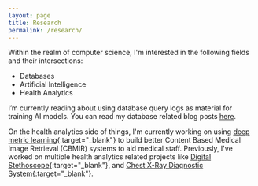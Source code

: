 ```yaml
---
layout: page
title: Research
permalink: /research/
---
```


Within the realm of computer science, I'm interested in the following fields and their intersections:

- Databases
- Artificial Intelligence
- Health Analytics


I’m currently reading about using database query logs as material for training AI models. You can read my database related blog posts [here](/tag/db/index.html).

On the health analytics side of things, I'm currently working on using [deep metric learning](http://contrib.scikit-learn.org/metric-learn/introduction.html){:target="_blank"} to build better Content Based Medical Image Retrieval (CBMIR) systems to aid medical staff. Previously, I've worked on multiple health analytics related projects like [Digital Stethoscope](https://github.com/pavan-kalyan/DigitalStethoscope){:target="_blank"}, and [Chest X-Ray Diagnostic System](https://github.com/pavan-kalyan/chest-xray-classification-azure){:target="_blank"}.
